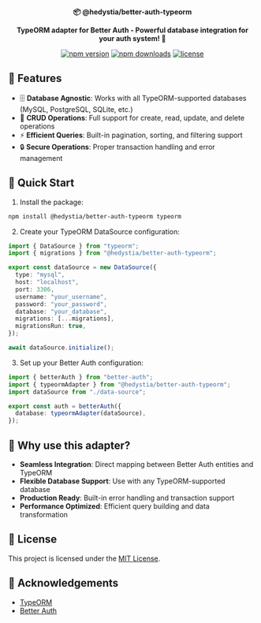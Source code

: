 <div align="center">
  <p>
    <strong>📦 @hedystia/better-auth-typeorm</strong>
  </p>

  <p>
    <strong>TypeORM adapter for Better Auth - Powerful database integration for your auth system! 🚀</strong>
  </p>

  <p>
    <a href="https://www.npmjs.com/package/@hedystia/better-auth-typeorm"><img src="https://img.shields.io/npm/v/@hedystia/better-auth-typeorm.svg?style=flat-square" alt="npm version"></a>
    <a href="https://www.npmjs.com/package/@hedystia/better-auth-typeorm"><img src="https://img.shields.io/npm/dm/@hedystia/better-auth-typeorm.svg?style=flat-square" alt="npm downloads"></a>
    <a href="https://github.com/Zastinian/better-auth-typeorm/blob/main/LICENSE"><img src="https://img.shields.io/github/license/Zastinian/better-auth-typeorm.svg?style=flat-square" alt="license"></a>
  </p>
</div>

## 🌟 Features

- 🗄️ **Database Agnostic**: Works with all TypeORM-supported databases (MySQL, PostgreSQL, SQLite, etc.)
- 🔄 **CRUD Operations**: Full support for create, read, update, and delete operations
- ⚡ **Efficient Queries**: Built-in pagination, sorting, and filtering support
- 🔒 **Secure Operations**: Proper transaction handling and error management

## 🚀 Quick Start

1. Install the package:

```bash
npm install @hedystia/better-auth-typeorm typeorm
```

2. Create your TypeORM DataSource configuration:

```typescript
import { DataSource } from "typeorm";
import { migrations } from "@hedystia/better-auth-typeorm";

export const dataSource = new DataSource({
  type: "mysql",
  host: "localhost",
  port: 3306,
  username: "your_username",
  password: "your_password",
  database: "your_database",
  migrations: [...migrations],
  migrationsRun: true,
});

await dataSource.initialize();
```

3. Set up your Better Auth configuration:

```typescript
import { betterAuth } from "better-auth";
import { typeormAdapter } from "@hedystia/better-auth-typeorm";
import dataSource from "./data-source";

export const auth = betterAuth({
  database: typeormAdapter(dataSource),
});
```

## 🌟 Why use this adapter?

- **Seamless Integration**: Direct mapping between Better Auth entities and TypeORM
- **Flexible Database Support**: Use with any TypeORM-supported database
- **Production Ready**: Built-in error handling and transaction support
- **Performance Optimized**: Efficient query building and data transformation

## 📝 License

This project is licensed under the [MIT License](LICENSE).

## 🙏 Acknowledgements

- [TypeORM](https://typeorm.io/)
- [Better Auth](https://github.com/better-auth/better-auth)
